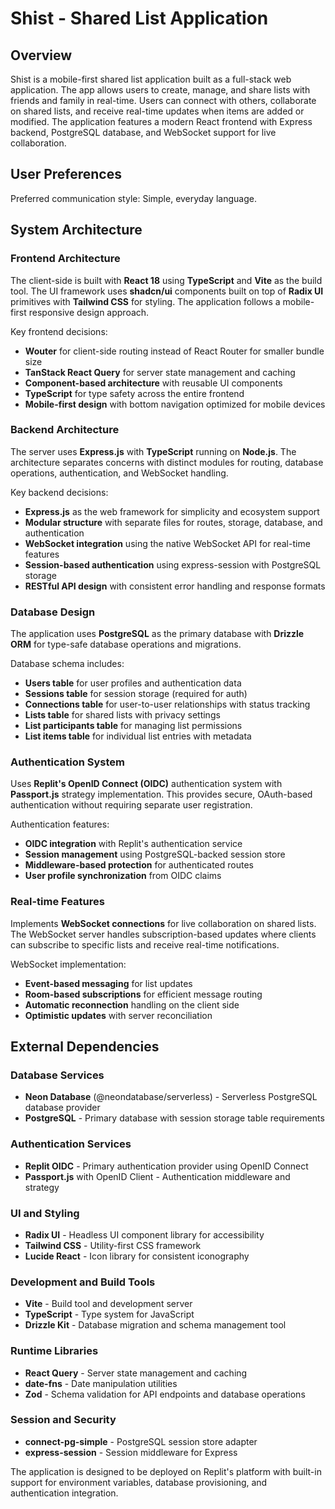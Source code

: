 # Shist - Shared List Application

## Overview

Shist is a mobile-first shared list application built as a full-stack web application. The app allows users to create, manage, and share lists with friends and family in real-time. Users can connect with others, collaborate on shared lists, and receive real-time updates when items are added or modified. The application features a modern React frontend with Express backend, PostgreSQL database, and WebSocket support for live collaboration.

## User Preferences

Preferred communication style: Simple, everyday language.

## System Architecture

### Frontend Architecture
The client-side is built with **React 18** using **TypeScript** and **Vite** as the build tool. The UI framework uses **shadcn/ui** components built on top of **Radix UI** primitives with **Tailwind CSS** for styling. The application follows a mobile-first responsive design approach.

Key frontend decisions:
- **Wouter** for client-side routing instead of React Router for smaller bundle size
- **TanStack React Query** for server state management and caching
- **Component-based architecture** with reusable UI components
- **TypeScript** for type safety across the entire frontend
- **Mobile-first design** with bottom navigation optimized for mobile devices

### Backend Architecture
The server uses **Express.js** with **TypeScript** running on **Node.js**. The architecture separates concerns with distinct modules for routing, database operations, authentication, and WebSocket handling.

Key backend decisions:
- **Express.js** as the web framework for simplicity and ecosystem support
- **Modular structure** with separate files for routes, storage, database, and authentication
- **WebSocket integration** using the native WebSocket API for real-time features
- **Session-based authentication** using express-session with PostgreSQL storage
- **RESTful API design** with consistent error handling and response formats

### Database Design
The application uses **PostgreSQL** as the primary database with **Drizzle ORM** for type-safe database operations and migrations.

Database schema includes:
- **Users table** for user profiles and authentication data
- **Sessions table** for session storage (required for auth)
- **Connections table** for user-to-user relationships with status tracking
- **Lists table** for shared lists with privacy settings
- **List participants table** for managing list permissions
- **List items table** for individual list entries with metadata

### Authentication System
Uses **Replit's OpenID Connect (OIDC)** authentication system with **Passport.js** strategy implementation. This provides secure, OAuth-based authentication without requiring separate user registration.

Authentication features:
- **OIDC integration** with Replit's authentication service
- **Session management** using PostgreSQL-backed session store
- **Middleware-based protection** for authenticated routes
- **User profile synchronization** from OIDC claims

### Real-time Features
Implements **WebSocket connections** for live collaboration on shared lists. The WebSocket server handles subscription-based updates where clients can subscribe to specific lists and receive real-time notifications.

WebSocket implementation:
- **Event-based messaging** for list updates
- **Room-based subscriptions** for efficient message routing
- **Automatic reconnection** handling on the client side
- **Optimistic updates** with server reconciliation

## External Dependencies

### Database Services
- **Neon Database** (@neondatabase/serverless) - Serverless PostgreSQL database provider
- **PostgreSQL** - Primary database with session storage table requirements

### Authentication Services
- **Replit OIDC** - Primary authentication provider using OpenID Connect
- **Passport.js** with OpenID Client - Authentication middleware and strategy

### UI and Styling
- **Radix UI** - Headless UI component library for accessibility
- **Tailwind CSS** - Utility-first CSS framework
- **Lucide React** - Icon library for consistent iconography

### Development and Build Tools
- **Vite** - Build tool and development server
- **TypeScript** - Type system for JavaScript
- **Drizzle Kit** - Database migration and schema management tool

### Runtime Libraries
- **React Query** - Server state management and caching
- **date-fns** - Date manipulation utilities
- **Zod** - Schema validation for API endpoints and database operations

### Session and Security
- **connect-pg-simple** - PostgreSQL session store adapter
- **express-session** - Session middleware for Express

The application is designed to be deployed on Replit's platform with built-in support for environment variables, database provisioning, and authentication integration.